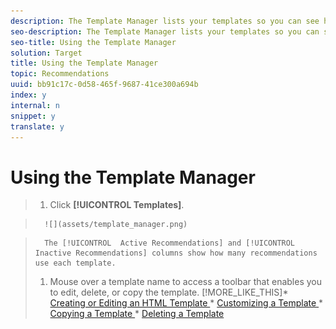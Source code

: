 ```yaml
---
description: The Template Manager lists your templates so you can see how many active and inactive recommendations use each template, and so you can create, edit, delete, or copy a template.
seo-description: The Template Manager lists your templates so you can see how many active and inactive recommendations use each template, and so you can create, edit, delete, or copy a template.
seo-title: Using the Template Manager
solution: Target
title: Using the Template Manager
topic: Recommendations
uuid: bb91c17c-0d58-465f-9687-41ce300a694b
index: y
internal: n
snippet: y
translate: y
---
```


# Using the Template Manager


>1. Click **[!UICONTROL  Templates]**.

>       ![](assets/template_manager.png) 

>       The [!UICONTROL  Active Recommendations] and [!UICONTROL  Inactive Recommendations] columns show how many recommendations use each template. 
>1. Mouse over a template name to access a toolbar that enables you to edit, delete, or copy the template.
>[!MORE_LIKE_THIS]* [ Creating or Editing an HTML Template ](t_Creating_an_HTML_Template.md#task_98162FAC61F5407F927F53C9B839EE74)* [ Customizing a Template ](c_Customizing_a_Template.md#concept_94F1554C3F2E4CDB9A2C3D78F10EDA59)* [ Copying a Template ](t_Copying_a_Template.md#task_607C9FB356094942866C443246C25DEF)* [ Deleting a Template ](t_Deleting_a_Template.md#task_E31200EA7D844C039B169CB26162C292)
